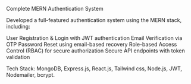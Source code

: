 Complete MERN Authentication System

Developed a full-featured authentication system using the MERN stack, including:

User Registration & Login with JWT authentication
Email Verification via OTP
Password Reset using email-based recovery
Role-based Access Control (RBAC) for secure authorization
Secure API endpoints with token validation

Tech Stack: MongoDB, Express.js, React.js, Tailwind css, Node.js, JWT, Nodemailer, bcrypt.